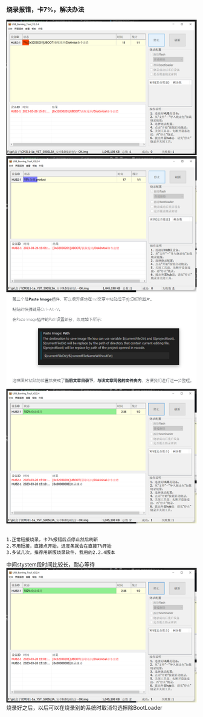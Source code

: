 ### 烧录报错，卡7%，解决办法
![2023-03-26T150545]( a晶晨电视盒子\2023-03-26T150545.png)
![2023-03-26T150831]( a晶晨电视盒子\2023-03-26T150831.png)
![2023-03-26T150705]( a晶晨电视盒子\2023-03-26T150705.png)
![2023-03-26T161410]( a晶晨电视盒子\2023-03-26T161410.png)
```

1.正常短接烧录，卡7%报错后点停止然后刷新
2.不用短接，直接点开始，进度条就会在直接7%开始
3.多试几次，推荐用新版烧录软件，我用的2.2.4版本

```
中间stystem段时间比较长，耐心等待
![2023-03-26T151103](a晶晨电视盒子\2023-03-26T151103.png)
烧录好之后，以后可以在烧录别的系统时取消勾选擦除BootLoader